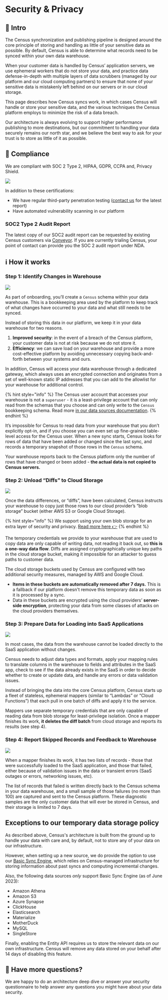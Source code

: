 # Security & Privacy

## 🏣 Intro

The Census synchronization and publishing pipeline is designed around the core principle of storing and handling as little of your sensitive data as possible. By default, Census is able to determine what records need to be synced within your own data warehouse.

When your customer data is handled by Census’ application servers, we use ephemeral workers that do not store your data, and practice data defense-in-depth with multiple layers of data scrubbers (managed by our platform and our cloud computing partners) to ensure that none of your sensitive data is mistakenly left behind on our servers or in our cloud storage.

This page describes how Census syncs work, in which cases Census will handle or store your sensitive data, and the various techniques the Census platform employs to minimize the risk of a data breach.

Our architecture is always evolving to support higher performance publishing to more destinations, but our commitment to handling your data securely remains our north star, and we believe the best way to ask for your trust is to store as little of it as possible.

## 📛 Compliance

We are compliant with SOC 2 Type 2, HIPAA, GDPR, CCPA and, Privacy Shield.

![](<../../.gitbook/assets/CleanShot 2021-10-22 at 11.37.35.png>)

In addition to these certifications:

* We have regular third-party penetration testing ([contact us](mailto:support@getcensus.com) for the latest report)
* Have automated vulnerability scanning in our platform

### SOC2 Type 2 Audit Report

The latest copy of our SOC2 audit report can be requested by existing Census customers via [Conveyor](https://app.conveyor.com/profile/census). If you are currently trialing Census, your point of contact can provide you the SOC 2 audit report under NDA.

## ℹ️ How it works

### Step 1: Identify Changes in Warehouse

![](<../../.gitbook/assets/Census Security Architecture@2x.png>)

As part of onboarding, you’ll create a `Census` schema within your data warehouse. This is a bookkeeping area used by the platform to keep track of what changes have occurred to your data and what still needs to be synced.

Instead of storing this data in our platform, we keep it in your data warehouse for two reasons.

1. **Improved security**: in the event of a breach of the Census platform, your customer data is not at risk because we do not store it.
2. **Efficiency**: we can save load on your warehouse and provide a more cost-effective platform by avoiding unnecessary copying back-and-forth between your systems and ours.

In addition, Census will access your data warehouse through a dedicated gateway, which always uses an encrypted connection and originates from a set of well-known static IP addresses that you can add to the allowlist for your warehouse for additional control.

{% hint style="info" %}
The Census user account that accesses your warehouse is not a `superuser` - it is a least-privilege account that can only read from the schemas that you choose and can only write to the `Census` bookkeeping schema. Read more [in our data sources documentation](../../sources/snowflake.md#required-permissions).
{% endhint %}

It’s impossible for Census to read data from your warehouse that you don’t explicitly opt-in, and if you choose you can even set up fine-grained table-level access for the Census user. When a new sync starts, Census looks for rows of data that have been added or changed since the last sync, and records a temporary snapshot of those rows in the `Census` schema.

Your warehouse reports back to the Census platform only the number of rows that have changed or been added - **the actual data is not copied to Census servers.**

### Step 2: Unload “Diffs” to Cloud Storage

![](../../.gitbook/assets/security\_step\_2.png)

Once the data differences, or “diffs”, have been calculated, Census instructs your warehouse to copy just those rows to our cloud provider’s “blob storage” bucket (either AWS S3 or Google Cloud Storage).

{% hint style="info" %}
We support using your own blob storage for an extra layer of security and privacy. [Read more here 👉](configuring-census-to-use-an-s3-bucket-you-control.md)
{% endhint %}

The temporary credentials we provide to your warehouse that are used to copy data are only capable of writing data, not reading it back out, so **this is a one-way data flow**. Diffs are assigned cryptographically unique key paths in the cloud storage bucket, making it impossible for an attacker to guess paths to customer data.

The cloud storage buckets used by Census are configured with two additional security measures, managed by AWS and Google Cloud.

* **Items in these buckets are automatically removed after 7 days.** This is a fallback if our platform doesn't remove this temporary data as soon as it is processed by a sync.
* Data in these buckets are encrypted using the cloud providers’ **server-side encryption**, protecting your data from some classes of attacks on the cloud providers themselves.

### Step 3: Prepare Data for Loading into SaaS Applications

![](../../.gitbook/assets/security\_step\_3.png)

In most cases, the data from the warehouse cannot be loaded directly to the SaaS application without changes.

Census needs to adjust data types and formats, apply your mapping rules to translate columns in the warehouse to fields and attributes in the SaaS app, check to see if the data already exists in the SaaS in order to decide whether to create or update data, and handle any errors or data validation issues.

Instead of bringing the data into the core Census platform, Census starts up a fleet of stateless, ephemeral mappers (similar to “Lambdas” or “Cloud Functions”) that each pull in one batch of diffs and apply it to the service.

Mappers use separate temporary credentials that are only capable of reading data from blob storage for least-privilege isolation. Once a mapper finishes its work, **it deletes the diff batch** from cloud storage and reports its results (see step 4).

### Step 4: Report Skipped Records and Feedback to Warehouse

![](../../.gitbook/assets/security\_step\_4.png)

When a mapper finishes its work, it has two lists of records - those that were successfully loaded to the SaaS application, and those that failed, either because of validation issues in the data or transient errors (SaaS outages or errors, networking issues, etc).

The list of records that failed is written directly back to the Census schema in your data warehouse, and a small sample of those failures (no more than 100) are captured and sent to the Census platform. These diagnostic samples are the only customer data that will ever be stored in Census, and their storage is limited to 7 days.

## Exceptions to our temporary data storage policy

As described above, Census's architecture is built from the ground up to handle your data with care and, by default, not to store any of your data on our infrastructure.

However, when setting up a new source, we do provide the option to use our [Basic Sync Engine](https://docs.getcensus.com/sources/overview#sync-engines), which relies on Census-managed infrastructure for storing information about past syncs and computing incremental changes.

Also, the following data sources _only_ support Basic Sync Engine (as of June 2023):

* Amazon Athena
* Amazon S3
* Azure Synapse
* ClickHouse
* Elasticsearch
* Materialize
* MotherDuck
* MySQL
* SingleStore

Finally, enabling the Entity API requires us to store the relevant data on our own infrastructure. Census will remove any data stored on your behalf after 14 days of disabling this feature.

## 🤔 Have more questions?

We are happy to do an architecture deep dive or answer your security questionnaire to help answer any questions you might have about your data security.
